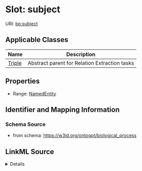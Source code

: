 # Slot: subject

URI: [bp:subject](http://w3id.org/ontogpt/biological-process-templatesubject)



<!-- no inheritance hierarchy -->




## Applicable Classes

| Name | Description |
| --- | --- |
[Triple](Triple.md) | Abstract parent for Relation Extraction tasks






## Properties

* Range: [NamedEntity](NamedEntity.md)







## Identifier and Mapping Information







### Schema Source


* from schema: https://w3id.org/ontogpt/biological_process




## LinkML Source

<details>
```yaml
name: subject
from_schema: https://w3id.org/ontogpt/biological_process
rank: 1000
alias: subject
owner: Triple
domain_of:
- Triple
range: NamedEntity

```
</details>
